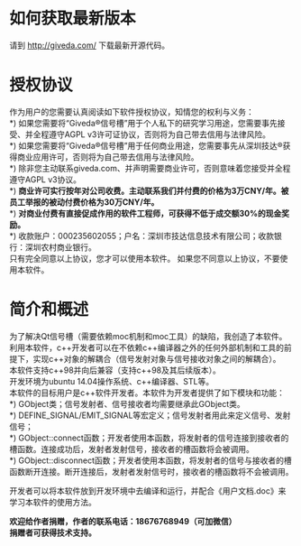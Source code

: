 # 如何获取最新版本
请到 http://giveda.com/ 下载最新开源代码。

# 授权协议
作为用户的您需要认真阅读如下软件授权协议，知情您的权利与义务：  
*) 如果您需要将“Giveda®信号槽”用于个人私下的研究学习用途，您需要事先接受、并全程遵守AGPL v3许可证协议，否则将为自己带去信用与法律风险。  
*) 如果您需要将“Giveda®信号槽”用于任何商业用途，您需要事先从深圳技达®获得商业应用许可，否则将为自己带去信用与法律风险。  
*) 除非您主动联系giveda.com、并声明需要商业许可，否则意味着您接受并全程遵守AGPL v3协议。  
*)  **商业许可实行按年对公司收费。主动联系我们并付费的价格为3万CNY/年。被员工举报的被动付费价格为30万CNY/年。**     
*)  **对商业付费有直接促成作用的软件工程师，可获得不低于成交额30%的现金奖励。**       
*) 收款账户：000235602055；户名：深圳市技达信息技术有限公司；收款银行：深圳农村商业银行。  
只有完全同意以上协议，您才可以使用本软件。
如果您不同意以上协议，不要使用本软件。

# 简介和概述  
为了解决Qt信号槽（需要依赖moc机制和moc工具）的缺陷，我创造了本软件。  
利用本软件，c++开发者可以在不依赖c++编译器之外的任何外部机制和工具的前提下，实现c++对象的解耦合（信号发射对象与信号接收对象之间的解耦合）。  
本软件支持c++98并向后兼容（支持c++98及其后续版本）。  
开发环境为ubuntu 14.04操作系统、c++编译器、STL等。  
本软件的目标用户是c++软件开发者。本软件为开发者提供了如下模块和功能：  
*) GObject类；信号发射者、信号接收者均需要继承此GObject类。  
*) DEFINE_SIGNAL/EMIT_SIGNAL等宏定义；信号发射者用此来定义信号、发射信号；  
*) GObject::connect函数；开发者使用本函数，将发射者的信号连接到接收者的槽函数。连接成功后，发射者发射信号，接收者的槽函数将会被调用。  
*) GObject::disconnect函数；开发者使用本函数，将发射者的信号与接收者的槽函数断开连接。断开连接后，发射者发射信号时，接收者的槽函数将不会被调用。  

开发者可以将本软件放到开发环境中去编译和运行，并配合《用户文档.doc》来学习本软件的使用方法。 

 **欢迎给作者捐赠，作者的联系电话：18676768949（可加微信）**  
  **捐赠者可获得技术支持。**    
